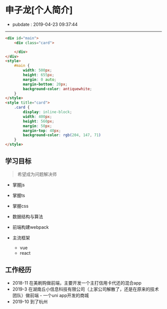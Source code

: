 # 申子龙[个人简介]

- pubdate : 2019-04-23 09:37:44

----------

`````html
<div id="main">
    <div class="card">

    </div>
</div>
<style>
    #main {
        width: 500px;
        height: 655px;
        margin: 0 auto;
        margin-bottom: 20px;
        background-color: antiquewhite;
    }
</style>
<style title="card">
    .card {
        display: inline-block;
        width: 400px;
        height: 560px;
        margin: 50px;
        margin-top: 40px;
        background-color: rgb(204, 147, 71)
    }
</style>
`````

## 学习目标

> 希望成为问题解决师

- 掌握js
- 掌握ts
- 掌握css
- 数据结构与算法

- 前端构建webpack
- 主流框架
    - vue
    - react


## 工作经历

- 2018-11
    在美刷购做前端，主要开发一个主打信用卡代还的混合app
- 2019-3
    在湖南丘小信息科技有限公司（上家公司解散了，还是在原来的技术团队）做前端
        - 一个uni app开发的商城
- 2019-10
    到了杭州